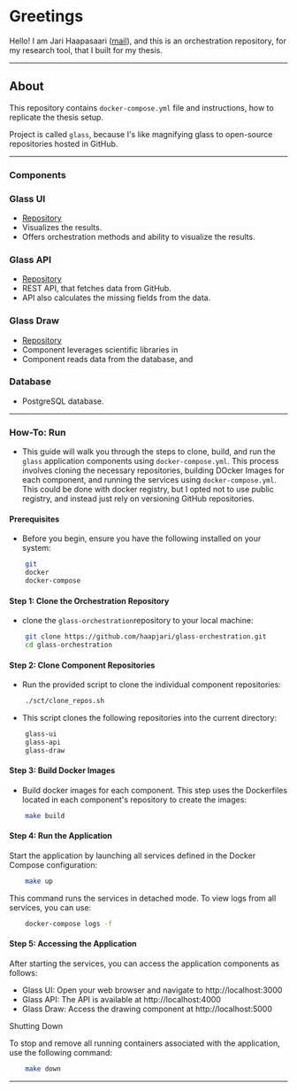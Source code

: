 # Greetings

Hello! I am Jari Haapasaari ([mail](mailto:haapjari@gmail.com)), and this is an orchestration repository, for my research tool, that I built for my thesis.

---

## About

This repository contains `docker-compose.yml` file and instructions, how to replicate the thesis setup. 

Project is called `glass`, because I's like magnifying glass to open-source repositories hosted in GitHub. 

---

### Components

### Glass UI

- [Repository](https://github.com/haapjari/glass-ui)
- Visualizes the results.
- Offers orchestration methods and ability to visualize the results.

### Glass API

- [Repository](https://github.com/haapjari/glass-api)
- REST API, that fetches data from GitHub.
- API also calculates the missing fields from the data.

### Glass Draw

- [Repository](https://github.com/haapjari/glass-draw)
- Component leverages scientific libraries in 
- Component reads data from the database, and  

### Database

- PostgreSQL database.

---

### How-To: Run

- This guide will walk you through the steps to clone, build, and run the `glass` application components using `docker-compose.yml`. This process involves cloning the necessary repositories, building DOcker Images for each component, and running the services using `docker-compose.yml`. This could be done with docker registry, but I opted not to use public registry, and instead just rely on versioning GitHub repositories. 

#### Prerequisites

- Before you begin, ensure you have the following installed on your system:

```bash
    git
    docker
    docker-compose
```

#### Step 1: Clone the Orchestration Repository

- clone the `glass-orchestration`repository to your local machine:

``` bash
    git clone https://github.com/haapjari/glass-orchestration.git
    cd glass-orchestration
```

#### Step 2: Clone Component Repositories

- Run the provided script to clone the individual component repositories:

```bash
    ./sct/clone_repos.sh
```

- This script clones the following repositories into the current directory:

```bash
    glass-ui
    glass-api
    glass-draw
```

#### Step 3: Build Docker Images

- Build docker images for each component. This step uses the Dockerfiles located in each component's repository to create the images:

```bash
    make build
```

#### Step 4: Run the Application

Start the application by launching all services defined in the Docker Compose configuration:

```bash
    make up
```

This command runs the services in detached mode. To view logs from all services, you can use:

```bash
    docker-compose logs -f
```

#### Step 5: Accessing the Application

After starting the services, you can access the application components as follows:

- Glass UI: Open your web browser and navigate to http://localhost:3000
- Glass API: The API is available at http://localhost:4000
- Glass Draw: Access the drawing component at http://localhost:5000

Shutting Down

To stop and remove all running containers associated with the application, use the following command:

```bash
    make down
```

---